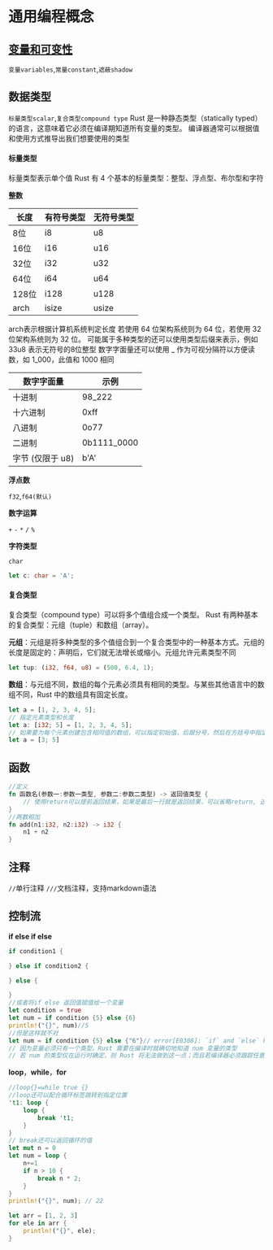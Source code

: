 # 通用编程概念

## [变量和可变性](./variables/src/main.rs)

`变量variables`,`常量constant`,`遮蔽shadow`

## 数据类型

`标量类型scalar`,`复合类型compound type`
Rust 是一种静态类型（statically typed）的语言，这意味着它必须在编译期知道所有变量的类型。
编译器通常可以根据值和使用方式推导出我们想要使用的类型

#### 标量类型
标量类型表示单个值
Rust 有 4 个基本的标量类型：整型、浮点型、布尔型和字符

**整数**

| 长度   | 有符号类型 | 无符号类型 |
|------|-------|-------|
| 8位   | i8    | u8    |
| 16位  | i16   | u16   |
| 32位  | i32   | u32   |
| 64位  | i64   | u64   |
| 128位 | i128  | u128  |
| arch | isize | usize |

arch表示根据计算机系统判定长度 若使用 64 位架构系统则为 64 位，若使用 32 位架构系统则为 32 位。
可能属于多种类型的还可以使用类型后缀来表示，例如33u8 表示无符号的8位整型
数字字面量还可以使用 _ 作为可视分隔符以方便读数，如 1_000，此值和 1000 相同

| 数字字面量       | 	示例         |
|-------------|-------------|
| 十进制	        | 98_222      |
| 十六进制        | 	0xff       |
| 八进制         | 	0o77       |
| 二进制	        | 0b1111_0000 |
| 字节 (仅限于 u8) | 	b'A'       |

**浮点数**

`f32`,`f64(默认)`

**数字运算**

`+` `-` `*` `/` `%`

**字符类型**

`char`
```rust
let c: char = 'A';
```

#### 复合类型
复合类型（compound type）可以将多个值组合成一个类型。
Rust 有两种基本的复合类型：元组（tuple）和数组（array）。

**元组**：元组是将多种类型的多个值组合到一个复合类型中的一种基本方式。元组的长度是固定的：声明后，它们就无法增长或缩小。元组允许元素类型不同
```rust
let tup: (i32, f64, u8) = (500, 6.4, 1);
```
**数组**：与元组不同，数组的每个元素必须具有相同的类型。与某些其他语言中的数组不同，Rust 中的数组具有固定长度。
```rust
let a = [1, 2, 3, 4, 5];
// 指定元素类型和长度
let a: [i32; 5] = [1, 2, 3, 4, 5];
// 如果要为每个元素创建包含相同值的数组，可以指定初始值，后跟分号，然后在方括号中指定数组的长度
let a = [3; 5]
```

## 函数
```rust
//定义
fn 函数名(参数一:参数一类型, 参数二:参数二类型) -> 返回值类型 {
    // 使用return可以提前返回结果，如果是最后一行就是返回结果，可以省略return, 这时最后一行不能带分号
}
//两数相加
fn add(n1:i32, n2:i32) -> i32 {
    n1 + n2
}
```

## 注释
`//`单行注释
`///`文档注释，支持markdown语法
## 控制流

**if else if else**
```rust
if condition1 {

} else if condition2 {

} else {

}
//或者将if else 返回值赋值给一个变量
let condition = true
let num = if condition {5} else {6}
println!("{}", num)//5
//但是这样就不对
let num = if condition {5} else {"6"}// error[E0308]: `if` and `else` have incompatible types
// 因为变量必须只有一个类型。Rust 需要在编译时就确切地知道 num 变量的类型
// 若 num 的类型仅在运行时确定，则 Rust 将无法做到这一点；而且若编译器必须跟踪任意变量的多种假设类型，则编译器会变得更复杂，并且对代码的保证也会减少。
```

**loop**，**while**，**for**
```rust
//loop{}=while true {}
//loop还可以配合循环标签跳转到指定位置
't1: loop {
    loop {
        break 't1;
    }
}
// break还可以返回循环的值
let mut n = 0
let num = loop {
    n+=1
    if n > 10 {
        break n * 2;
    }
}
println!("{}", num); // 22

let arr = [1, 2, 3]
for ele in arr {
    println!("{}", ele);
}
```